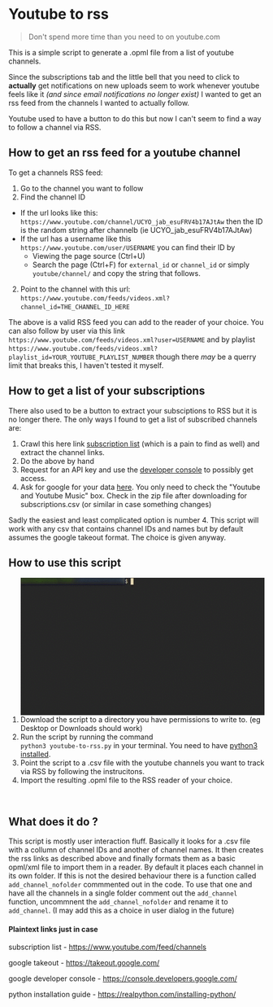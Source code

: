 # Youtube to rss
> Don't spend more time than you need to on youtube.com

This is a simple script to generate a .opml file from a list of youtube channels.

Since the subscriptions tab and the little bell that you need to click to **actually** get notifications on new uploads seem to work whenever youtube feels like it *(and since email notifications no longer exist)* I wanted to get an rss feed from the channels I wanted to actually follow. 

Youtube used to have a button to do this but now I can't seem to find a way to follow a channel via RSS. 

## How to get an rss feed for a youtube channel
To get a channels RSS feed:

1. Go to the channel you want to follow
2. Find the channel ID
  - If the url looks like this: `https://www.youtube.com/channel/UCYO_jab_esuFRV4b17AJtAw` then the ID is the random string after channelb (ie UCYO_jab_esuFRV4b17AJtAw)
  - If the url has a username like this `https://www.youtube.com/user/USERNAME` you can find their ID by
      * Viewing the page source (Ctrl+U)
      * Search the page (Ctrl+F) for `external_id` or `channel_id` or simply `youtube/channel/` and copy the string that follows.
2. Point to the channel with this url: <br> `https://www.youtube.com/feeds/videos.xml?channel_id=THE_CHANNEL_ID_HERE`

The above is a valid RSS feed you can add to the reader of your choice. You can also follow by user via this link `https://www.youtube.com/feeds/videos.xml?user=USERNAME` and by playlist <br> `https://www.youtube.com/feeds/videos.xml?playlist_id=YOUR_YOUTUBE_PLAYLIST_NUMBER` though there *may* be a querry limit that breaks this, I haven't tested it myself.

## How to get a list of your subscriptions
There also used to be a button to extract your subsciptions to RSS but it is no longer there. The only ways I found to get a list of subscribed channels are: 

1. Crawl this here link [subscription list](https://www.youtube.com/feed/channels) (which is a pain to find as well) and extract the channel links.
2. Do the above by hand
3. Request for an API key and use the [developer console](https://console.developers.google.com/) to possibly get access.
4. Ask for google for your data [here](https://takeout.google.com/). You only need to check the "Youtube and Youtube Music" box. Check in the zip file after downloading for  subscriptions.csv (or similar in case something changes)

Sadly the easiest and least complicated option is number 4. This script will work with any csv that contains channel IDs and names but by default assumes the google takeout format. The choice is given anyway.


## How to use this script
<img align="right" src="./scriptuse.gif">
<p align="left">
  
1. Download the script to a directory you have permissions to write to. (eg Desktop or Downloads should work)
2. Run the script by running the command <br> `python3 youtube-to-rss.py` in your terminal. You need to have [python3 installed](https://realpython.com/installing-python/).
3. Point the script to a .csv file with the youtube channels you want to track via RSS by following the instrucitons.
4. Import the resulting .opml file to the RSS reader of your choice.
  
</p>

<br>

## What does it do ?
This script is mostly user interaction fluff. Basically it looks for a .csv file with a collumn of channel IDs and another of channel names. It then creates the rss links as described above and finally formats them as a basic opml/xml file to import them in a reader. By default it places each channel in its own folder. If this is not the desired behaviour there is a function called `add_channel_nofolder` commmented out in the code. To use that one and have all the channels in a single folder comment out the `add_channel` function, uncommnent the `add_channel_nofolder` and rename it to `add_channel`. (I may add this as a choice in user dialog in the future)

#### Plaintext links just in case
subscription list         - https://www.youtube.com/feed/channels

google takeout            - https://takeout.google.com/

google developer console  - https://console.developers.google.com/

python installation guide - https://realpython.com/installing-python/
